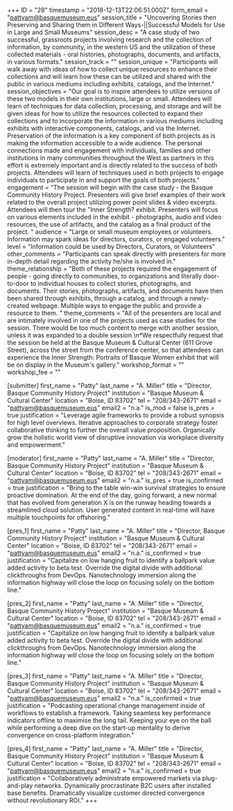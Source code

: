 +++
ID = "28"
timestamp = "2018-12-13T22:06:51.000Z"
form_email = "pattyam@basquemuseum.eus"
session_title = "Uncovering Stories then Preserving and Sharing them in Different Ways-||Successful Models for Use in Large and Small Museums"
session_desc = "A case study of two successful, grassroots projects involving research and the collection of information, by community, in the western US and the utilization of these collected materials - oral histories, photographs, documents, and artifacts, in various formats."
session_track = ""
session_unique = "Participants will walk away with ideas of how to collect unique resources to enhance their collections and will learn how these can be utilized and shared with the public in various mediums including exhibits, catalogs, and the Internet."
session_objectives = "Our goal is to inspire attendees to utilize versions of these two models in their own institutions, large or small. Attendees will learn of techniques for data collection, processing, and storage and will be given ideas for how to utilize the resources collected to expand their collections and to incorporate the information in various mediums including exhibits with interactive components, catalogs, and via the Internet.  Preservation of the information is a key component of both projects as is making the information accessible to a wide audience. The personal connections made and engagement with individuals, families and other institutions in many communities throughout the West as partners in this effort is extremely important and is directly related to the success of both projects.  Attendees will learn of techniques used in both projects to engage individuals to participate in and support the goals of both projects."
engagement = "The session will begin with the case study - the Basque Community History Project. Presenters will give brief examples of their work related to the overall project utilizing  power point slides & video excerpts.  Attendees will then tour the \"Inner Strength? exhibit.  Presenters will focus on various elements included in the exhibit - photographs, audio and video resources, the use of artifacts, and the catalog as a final product of the project.  "
audience = "Large or small museum employees or volunteers.  Information may spark ideas for directors, curators, or engaged volunteers."
level = "Information could be used by Directors, Curators, or Volunteers"
other_comments = "Participants can speak directly with presenters for more in-depth detail regarding the activity he/she is involved in."
theme_relationship = "Both of these projects required the engagement of people - going directly to communities, to organizations and literally door-to-door to individual houses to collect stories, photographs, and documents.  Their stories, photographs, artifacts, and documents have then been shared through exhibits, through a catalog, and through a newly-created webpage. Multiple ways to engage the public and provide a resource to them.   "
theme_comments = "All of the presenters are local and are intimately involved in one of the projects used as case studies for the session.  There would be too much content to merge with another session, unless it was expanded to a double session.\n*We respectfully request that the session be held at the Basque Museum & Cultural Center (611 Grove Street), across the street from the conference center, so that attendees can experience the Inner Strength: Portraits of Basque Women exhibit that will be on display in the Museum's gallery."
workshop_format = ""
workshop_fee = ""

[submitter]
first_name = "Patty"
last_name = "A. Miller"
title = "Director, Basque Community History Project"
institution = "Basque Museum & Cultural Center"
location = "Boise, ID  83702"
tel = "208/343-2671"
email = "pattyam@basquemuseum.eus"
email2 = "n.a."
is_mod = false
is_pres = true
justification = "Leverage agile frameworks to provide a robust synopsis for high level overviews. Iterative approaches to corporate strategy foster collaborative thinking to further the overall value proposition. Organically grow the holistic world view of disruptive innovation via workplace diversity and empowerment."

[moderator]
first_name = "Patty"
last_name = "A. Miller"
title = "Director, Basque Community History Project"
institution = "Basque Museum & Cultural Center"
location = "Boise, ID  83702"
tel = "208/343-2671"
email = "pattyam@basquemuseum.eus"
email2 = "n.a."
is_pres = true
is_confirmed = true
justification = "Bring to the table win-win survival strategies to ensure proactive domination. At the end of the day, going forward, a new normal that has evolved from generation X is on the runway heading towards a streamlined cloud solution. User generated content in real-time will have multiple touchpoints for offshoring."

[pres_1]
first_name = "Patty"
last_name = "A. Miller"
title = "Director, Basque Community History Project"
institution = "Basque Museum & Cultural Center"
location = "Boise, ID  83702"
tel = "208/343-2671"
email = "pattyam@basquemuseum.eus"
email2 = "n.a."
is_confirmed = true
justification = "Capitalize on low hanging fruit to identify a ballpark value added activity to beta test. Override the digital divide with additional clickthroughs from DevOps. Nanotechnology immersion along the information highway will close the loop on focusing solely on the bottom line."

[pres_2]
first_name = "Patty"
last_name = "A. Miller"
title = "Director, Basque Community History Project"
institution = "Basque Museum & Cultural Center"
location = "Boise, ID  83702"
tel = "208/343-2671"
email = "pattyam@basquemuseum.eus"
email2 = "n.a."
is_confirmed = true
justification = "Capitalize on low hanging fruit to identify a ballpark value added activity to beta test. Override the digital divide with additional clickthroughs from DevOps. Nanotechnology immersion along the information highway will close the loop on focusing solely on the bottom line."

[pres_3]
first_name = "Patty"
last_name = "A. Miller"
title = "Director, Basque Community History Project"
institution = "Basque Museum & Cultural Center"
location = "Boise, ID  83702"
tel = "208/343-2671"
email = "pattyam@basquemuseum.eus"
email2 = "n.a."
is_confirmed = true
justification = "Podcasting operational change management inside of workflows to establish a framework. Taking seamless key performance indicators offline to maximise the long tail. Keeping your eye on the ball while performing a deep dive on the start-up mentality to derive convergence on cross-platform integration."

[pres_4]
first_name = "Patty"
last_name = "A. Miller"
title = "Director, Basque Community History Project"
institution = "Basque Museum & Cultural Center"
location = "Boise, ID  83702"
tel = "208/343-2671"
email = "pattyam@basquemuseum.eus"
email2 = "n.a."
is_confirmed = true
justification = "Collaboratively administrate empowered markets via plug-and-play networks. Dynamically procrastinate B2C users after installed base benefits. Dramatically visualize customer directed convergence without revolutionary ROI."
+++
